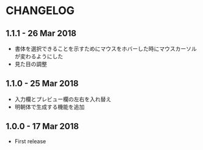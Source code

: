 # CHANGELOG

## 1.1.1 - 26 Mar 2018

- 書体を選択できることを示すためにマウスをホバーした時にマウスカーソルが変わるようにした
- 見た目の調整

## 1.1.0 - 25 Mar 2018

- 入力欄とプレビュー欄の左右を入れ替え
- 明朝体で生成する機能を追加

## 1.0.0 - 17 Mar 2018

- First release
